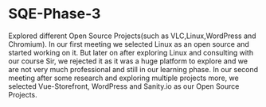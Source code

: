 # SQE-Phase-3
Explored different Open Source Projects(such as VLC,Linux,WordPress and Chromium).
In our first meeting we selected Linux as an open source and started working on it.
But later on after exploring Linux and consulting with our course Sir, we rejected it as it was a huge platform to explore and we are not very much professional and still in our learning phase.
In our second meeting after some research and exploring multiple projects more, we selected Vue-Storefront, WordPress and Sanity.io as our Open Source Projects.
